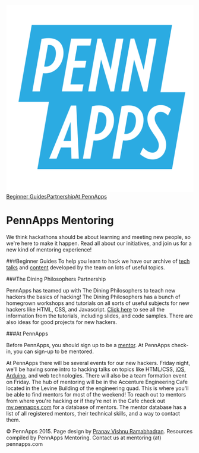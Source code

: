 <div class="hidden"><meta property="og:image" content="http://2015s.pennapps.com/assets/images/logo.png"><link rel="shortcut icon" href="http://2015s.pennapps.com/assets/images/logo.png"><link rel="stylesheet" href="assets/css/global.css"><link rel="stylesheet" href="http://netdna.bootstrapcdn.com/font-awesome/4.0.3/css/font-awesome.css"><link rel="stylesheet" href='http://fonts.googleapis.com/css?family=Open+Sans:300italic,400italic,600italic,700italic,400,300,600,700' type='text/css'></div><div class="nav-items"><a href="index.html"><img src="assets/img/logo.svg"></a><a href="#beginner-guides" class="nav-item">Beginner Guides</a><a href="#the-dining-philosophers-partnership" class="nav-item">Partnership</a><a href="#at-pennapps" class="nav-item">At PennApps</a></div>

PennApps Mentoring
============
We think hackathons should be about learning and meeting new people, so we're here to make it happen. Read all about our initiatives, and join us for a new kind of mentoring experience!

###Beginner Guides
To help you learn to hack we have our archive of [tech talks](./TechTalks.html) and [content](./toc.html) developed by the team on lots of useful topics. 

###The Dining Philosophers Partnership

PennApps has teamed up with The Dining Philosophers to teach new hackers the basics of hacking! The Dining Philosophers has a bunch of homegrown workshops and tutorials on all sorts of useful subjects for new hackers like HTML, CSS, and Javascript. [Click here](http://dinphil.github.io) to see all the information from the tutorials, including slides, and code samples. There are also ideas for good projects for new hackers.

###At PennApps

Before PennApps, you should sign up to be a [mentor](https://docs.google.com/forms/d/1UrD85sE_KSKmRjiAHjWeyPaAEVDaaj24LCZNCb06A50/edit?usp=sharing). At PennApps check-in, you can sign-up to be mentored.

At PennApps there will be several events for our new hackers. Friday night, we'll be having some intro to hacking talks on topics like HTML/CSS, [iOS](https://www.youtube.com/watch?v=nNa1GEXQZJg), [Arduino](https://www.youtube.com/watch?v=l1M1zBkxVX0), and web technologies. There will also be a team formation event on Friday. The hub of mentoring will be in the Accenture Engineering Cafe located in the Levine Building of the engineering quad. This is where you'll be able to find mentors for most of the weekend! To reach out to mentors from where you're hacking or if they're not in the Cafe check out [my.pennapps.com](https://my.pennapps.com/login) for a database of mentors. The mentor database has a list of all registered mentors, their technical skills, and a way to contact them.

<div class="footer"><p>&copy; PennApps 2015. Page design by <a href="http://pvrnav.com">Pranav Vishnu Ramabhadran</a>. Resources compiled by PennApps Mentoring. Contact us at mentoring (at) pennapps.com</div>

<script src="http://code.jquery.com/jquery-1.11.0.min.js"></script>
<script src="assets/js/FlowType.js"></script>
<script type="text/javascript">
    $('body').flowtype({
        minimum   : 500,
        maximum   : 1000,
        minFont   : 16,
        maxFont   : 65,
        fontRatio : 40
    });
</script>